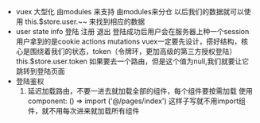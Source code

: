 - vuex 大型化 由modules 来支持 由modules来分仓  以后我们的数据就可以使用
  this.$store.user.~~  来找到相应的数据
- user
  state  info 登陆 注册 退出  登陆成功后用户会在服务器上种一个session 用户拿到的是cookie 
  actions 
  mutations
  vuex一定要先设计，搭好结构，核心是围绕着我们的状态，token（令牌环，更加高级的第三方授权登陆） this.$store.user.token 如果要去一个路由，但是这个值为null,我们就要让它跳转到登陆页面
- 登陆鉴权
  1. 延迟加载路由，不要一进去就加载全部的组件，每个组件要按需加载 使用component: () => import ('@/pages/index') 这样子写就不用import组件，就不用每次进来就加载所有组件